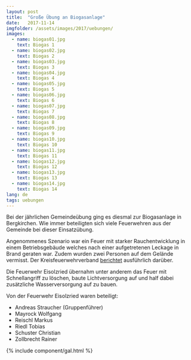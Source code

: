 ```yaml
---
layout: post
title:  "Große Übung an Biogasanlage"
date:   2017-11-14
imgfolder: /assets/images/2017/uebungen/
images:
  - name: biogas01.jpg
    text: Biogas 1
  - name: biogas02.jpg
    text: Biogas 2
  - name: biogas03.jpg
    text: Biogas 3
  - name: biogas04.jpg
    text: Biogas 4
  - name: biogas05.jpg
    text: Biogas 5
  - name: biogas06.jpg
    text: Biogas 6
  - name: biogas07.jpg
    text: Biogas 7
  - name: biogas08.jpg
    text: Biogas 8
  - name: biogas09.jpg
    text: Biogas 9
  - name: biogas10.jpg
    text: Biogas 10
  - name: biogas11.jpg
    text: Biogas 11
  - name: biogas12.jpg
    text: Biogas 12
  - name: biogas13.jpg
    text: Biogas 13
  - name: biogas14.jpg
    text: Biogas 14
lang: de
tags: uebungen
---
```


Bei der jährlichen Gemeindeübung ging es diesmal zur Biogasanlage in Bergkirchen. Wie immer beteiligten sich viele Feuerwehren aus der Gemeinde bei dieser Einsatzübung.

Angenommenes Szenario war ein Feuer mit starker Rauchentwicklung in einem Betriebsgebäude welches nach einer aufgetretenen Leckage in Brand geraten war. Zudem wurden zwei Personen auf dem Gelände vermisst. Der Kreisfeuerwehrverband [berichtet](http://kfv-dachau.de/index.php?section=news&cmd=details&newsid=1022) ausführlich darüber.

Die Feuerwehr Eisolzried übernahm unter anderem das Feuer mit Schnellangriff zu löschen, baute Lichtversorgung auf und half dabei zusätzliche Wasserversorgung auf zu bauen.

Von der Feuerwehr Eisolzried waren beteiligt:
* Andreas Straucher (Gruppenführer)
* Mayrock Wolfgang
* Reischl Markus
* Riedl Tobias
* Schuster Christian
* Zollbrecht Rainer

{% include component/gal.html %}
